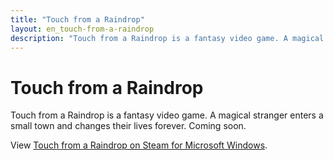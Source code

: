 ```yaml
---
title: "Touch from a Raindrop"
layout: en_touch-from-a-raindrop
description: "Touch from a Raindrop is a fantasy video game. A magical stranger enters a small town and changes their lives forever."
---
```

# Touch from a Raindrop

Touch from a Raindrop is a fantasy video game. A magical stranger enters a small town and changes their lives forever.  Coming soon.

View [Touch from a Raindrop on Steam for Microsoft Windows](https://store.steampowered.com/app/1743150/Touch_from_a_Raindrop/).		

